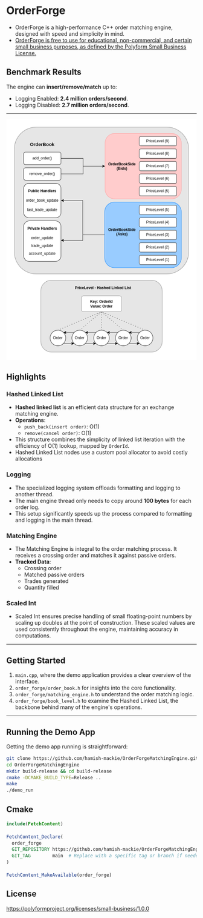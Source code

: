 # OrderForge
- OrderForge is a high-performance C++ order matching engine, designed with speed and simplicity in mind.
- [OrderForge is free to use for educational, non-commercial, and certain small business purposes, as defined by the Polyform Small Business License.](https://polyformproject.org/licenses/small-business/1.0.0)

## Benchmark Results
The engine can **insert/remove/match** up to:
- Logging Enabled:  **2.4 million orders/second**.
- Logging Disabled:  **2.7 million orders/second**.

---

![](.github/images/order_forge_design.drawio.png)

## Highlights

### Hashed Linked List
- **Hashed linked list** is an efficient data structure for an exchange matching engine.
- **Operations**:
    - `push_back(insert order)`: O(1)
    - `remove(cancel order)`: O(1)
- This structure combines the simplicity of linked list iteration with the efficiency of O(1) lookup, mapped by `OrderId`.
- Hashed Linked List nodes use a custom pool allocator to avoid costly allocations

### Logging
- The specialized logging system offloads formatting and logging to another thread.
- The main engine thread only needs to copy around **100 bytes** for each order log.
- This setup significantly speeds up the process compared to formatting and logging in the main thread.

### Matching Engine
- The Matching Engine is integral to the order matching process. It receives a crossing order and matches it against passive orders.
- **Tracked Data**:
    - Crossing order
    - Matched passive orders
    - Trades generated
    - Quantity filled

### Scaled Int
- Scaled Int ensures precise handling of small floating-point numbers by scaling up doubles at the point of construction. These scaled values are used consistently throughout the engine, maintaining accuracy in computations.

---

## Getting Started

1. `main.cpp`, where the demo application provides a clear overview of the interface.
2. `order_forge/order_book.h` for insights into the core functionality.
3. `order_forge/matching_engine.h` to understand the order matching logic.
4. `order_forge/book_level.h` to examine the Hashed Linked List, the backbone behind many of the engine's operations.
---

## Running the Demo App

Getting the demo app running is straightforward:

```bash
git clone https://github.com/hamish-mackie/OrderForgeMatchingEngine.git
cd OrderForgeMatchingEngine
mkdir build-release && cd build-release
cmake -DCMAKE_BUILD_TYPE=Release ..
make
./demo_run
```

## Cmake

```cmake
include(FetchContent)

FetchContent_Declare(
  order_forge
  GIT_REPOSITORY https://github.com/hamish-mackie/OrderForgeMatchingEngine.git
  GIT_TAG        main  # Replace with a specific tag or branch if needed
)

FetchContent_MakeAvailable(order_forge)

```

## License
https://polyformproject.org/licenses/small-business/1.0.0